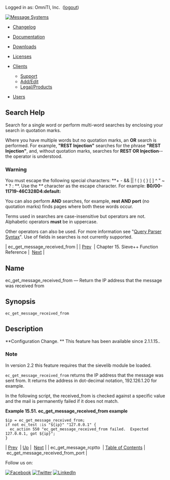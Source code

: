 Logged in as: OmniTI, Inc.  ([logout](https://support.messagesystems.com/logout.php))

[![Message Systems](https://support.messagesystems.com/images/ms-white205.png)](https://support.messagesystems.com/start.php) 

*   [Changelog](https://support.messagesystems.com/start.php?show=changelog)
*   [Documentation](https://support.messagesystems.com/docs/)
*   [Downloads](https://support.messagesystems.com/start.php)

*   [Licenses](https://support.messagesystems.com/license_summary.php)
*   <a href="">Clients</a>
    *   [Support](https://support.messagesystems.com/cs.php)
    *   [Add/Edit](https://support.messagesystems.com/edit_client.php)
    *   [Legal/Products](https://support.messagesystems.com/edit_products.php)
*   [Users](https://support.messagesystems.com/edit_customer.php)

## Search Help

Search for a single word or perform multi-word searches by enclosing your search in quotation marks.

Where you have multiple words but no quotation marks, an **OR** search is performed. For example, **"REST Injection"** searches for the phrase **"REST Injection"**, and, without quotation marks, searches for **REST OR Injection**--the operator is understood.

### Warning

You must escape the following special characters: **+ - && || ! ( ) { } [ ] ^ " ~ * ? : \**. Use the **\** character as the escape character. For example: **B0/00-11719-46C328D4\:default\:**

You can also perform **AND** searches, for example, **rest AND port** (no quotation marks) finds pages where both these words occur.

Terms used in searches are case-insensitive but operators are not. Alphabetic operators **must** be in uppercase.

Other operators can also be used. For more information see "[Query Parser Syntax](https://lucene.apache.org/core/old_versioned_docs/versions/3_0_0/queryparsersyntax.html)". Use of fields in searches is not currently supported.

| ec_get_message_received_from |
| [Prev](sieve.ref.ec_get_message_rcptto.php)  | Chapter 15. Sieve++ Function Reference |  [Next](sieve.ref.ec_get_message_received_from_port.php) |

<a name="sieve.ref.ec_get_message_received_from"></a>
## Name

ec_get_message_received_from — Return the IP address that the message was received from

## Synopsis

`ec_get_message_received_from`

<a name="idp14412720"></a>
## Description

**Configuration Change. ** This feature has been available since 2.1.1.15..

### Note

In version 2.2 this feature requires that the sievelib module be loaded.

`ec_get_message_received_from` returns the IP address that the message was sent from. It returns the address in dot-decimal notation, 192.126.1.20 for example.

In the following script, the received_from is checked against a specific value and the mail is permanently failed if it does not match.

<a name="example.ec_get_message_received_from"></a>

**Example 15.51. ec_get_message_received_from example**

```
$ip = ec_get_message_received_from;
if not ec_test :is "${ip}" "127.0.0.1" {
  ec_action 550 "ec_get_message_received_from failed.  Expected 127.0.0.1, got ${ip}";
}
```

| [Prev](sieve.ref.ec_get_message_rcptto.php)  | [Up](sieve.ref.php) |  [Next](sieve.ref.ec_get_message_received_from_port.php) |
| ec_get_message_rcptto  | [Table of Contents](index.php) |  ec_get_message_received_from_port |

Follow us on:

[![Facebook](https://support.messagesystems.com/images/icon-facebook.png)](http://www.facebook.com/messagesystems) [![Twitter](https://support.messagesystems.com/images/icon-twitter.png)](http://twitter.com/#!/MessageSystems) [![LinkedIn](https://support.messagesystems.com/images/icon-linkedin.png)](http://www.linkedin.com/company/message-systems)